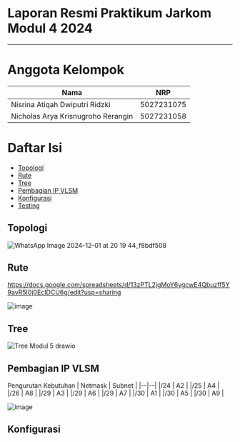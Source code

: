 # Laporan Resmi Praktikum Jarkom Modul 4 2024

---

# Anggota Kelompok
| Nama  | NRP  |
|----------|----------|
| Nisrina Atiqah Dwiputri Ridzki | 5027231075 |
| Nicholas Arya Krisnugroho Rerangin | 5027231058 |

# Daftar Isi
- [Topologi](#topologi)
- [Rute](#rute)
- [Tree](#tree)
- [Pembagian IP VLSM](#pembagian_ip_vlsm)
- [Konfigurasi](#konfigurasi)
- [Testing](#testing)

## Topologi
  ![WhatsApp Image 2024-12-01 at 20 19 44_f8bdf508](https://github.com/user-attachments/assets/42fec390-de12-41b7-a2c8-c35c0aa9c588)

## Rute  
  https://docs.google.com/spreadsheets/d/13zPTL2jgMoY6ygcwE4Qbuzff5Y9avR5I0j0EcIDCU6g/edit?usp=sharing 
  
  ![image](https://github.com/user-attachments/assets/4e8dd6a0-982a-4352-9a1b-078d60330587)

## Tree
  ![Tree Modul 5 drawio](https://github.com/user-attachments/assets/402d97ea-8002-4142-89c3-7b52d3e1e8a8)

## Pembagian IP VLSM
  Pengurutan Kebutuhan
  | Netmask  | Subnet  |
  |--|--|
  |/24 | A2 |
  |/25 | A4 |
  |/26 | A8 |
  |/29 | A3 |
  |/29 | A6 |
  |/29 | A7 |
  |/30 | A1 | 
  |/30 | A5 |
  |/30 | A9 |

  ![image](https://github.com/user-attachments/assets/03fe02a9-c979-4924-8e7e-18f0ea81df66)


  ## Konfigurasi
